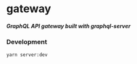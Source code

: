 # gateway
##### GraphQL API gateway built with graphql-server

### Development
```
yarn server:dev
```
